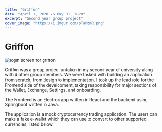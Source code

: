 ```yaml
---
title: "Griffon"
date: "April 1, 2020 -> May 31, 2020"
excerpt: "Second year group project"
cover_image: "https://i.imgur.com/pTaMzmR.png"
---
```


# Griffon

![login screen for griffon](https://i.imgur.com/pTaMzmR.png)

Griffon was a group project untaken in my second year of university along with 4 other group members. We were tasked with building an application from scratch, from design to implementation. I took up the lead role for the Frontend side of the development, taking responsbility for major sections of the Wallet, Exchange, Settings, and onboarding.

The Frontend is an Electron app written in React and the backend using Springboot written in Java.

The application is a mock cryptocurrency trading application. The users can make a fake e-wallet which they can use to convert to other supported currencies, listed below.
